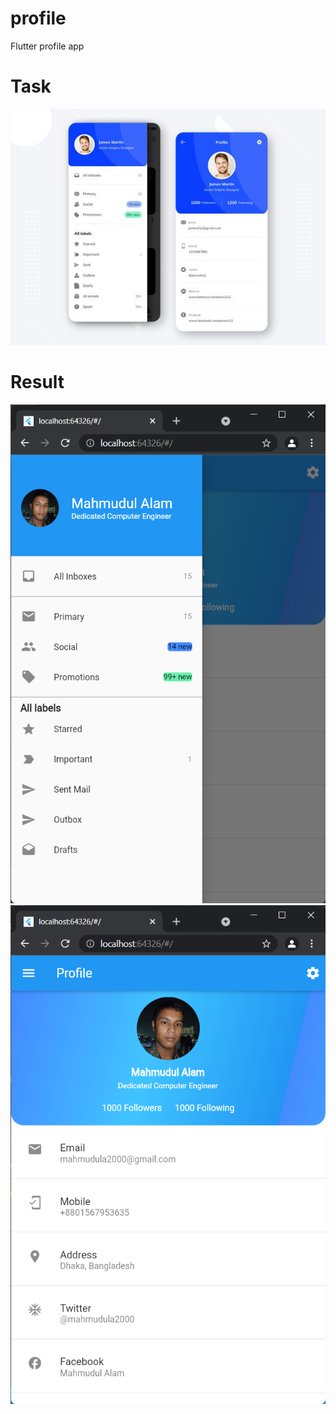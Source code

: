 # profile

Flutter profile app
# Task

![alt task](./assets/images/task.png)

# Result
![alt task](./assets/images/navbar_ss.png)
![alt task](./assets/images/profile_ss.png)
